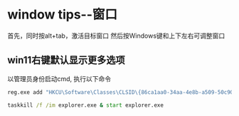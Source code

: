 # window tips--窗口

首先，同时按alt+tab，激活目标窗口
然后按Windows键和上下左右可调整窗口

## win11右键默认显示更多选项

以管理员身份启动cmd, 执行以下命令

```cmd
reg.exe add "HKCU\Software\Classes\CLSID\{86ca1aa0-34aa-4e8b-a509-50c905bae2a2}\InprocServer32" /f /ve

taskkill /f /im explorer.exe & start explorer.exe
```
